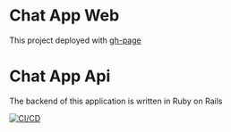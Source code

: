 # Chat App Web 

This project deployed with [gh-page](https://mrh-jishan.github.io/chat-app-web)

# Chat App Api 

The backend of this application is written in Ruby on Rails 


[![CI/CD](https://github.com/mrh-jishan/chat-app-web/actions/workflows/ci.yml/badge.svg)](https://github.com/mrh-jishan/chat-app-web/actions/workflows/ci.yml)
